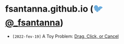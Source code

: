 # fsantanna.github.io (<span style="color: transparent; text-shadow: 0 0 0 #6CADDE">🐦</span> [@_fsantanna](https://twitter.com/_fsantanna))

<!--
- `[2022-mar-01]` [Structured [Synchronous] Concurrency](structured-concurrency.md)
-->
- `[2022-fev-19]` A Toy Problem: [Drag, Click, or Cancel](click-drag-cancel.md)
